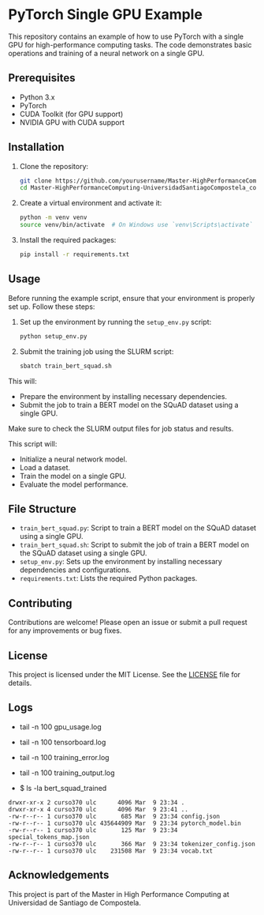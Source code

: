 # PyTorch Single GPU Example

This repository contains an example of how to use PyTorch with a single GPU for high-performance computing tasks. The code demonstrates basic operations and training of a neural network on a single GPU.

## Prerequisites

- Python 3.x
- PyTorch
- CUDA Toolkit (for GPU support)
- NVIDIA GPU with CUDA support

## Installation

1. Clone the repository:
    ```bash
    git clone https://github.com/yourusername/Master-HighPerformanceComputing-UniversidadSantiagoCompostela_code_cuda-mpi-omp.git
    cd Master-HighPerformanceComputing-UniversidadSantiagoCompostela_code_cuda-mpi-omp/hpc_tools/pytorch_singleGPU


2. Create a virtual environment and activate it:
    ```bash
    python -m venv venv
    source venv/bin/activate  # On Windows use `venv\Scripts\activate`
    ```

3. Install the required packages:
    ```bash
    pip install -r requirements.txt
    ```

## Usage
Before running the example script, ensure that your environment is properly set up. Follow these steps:

1. Set up the environment by running the `setup_env.py` script:
    ```bash
    python setup_env.py
    ```

2. Submit the training job using the SLURM script:
    ```bash
    sbatch train_bert_squad.sh
    ```

This will:
- Prepare the environment by installing necessary dependencies.
- Submit the job to train a BERT model on the SQuAD dataset using a single GPU.

Make sure to check the SLURM output files for job status and results.


This script will:
- Initialize a neural network model.
- Load a dataset.
- Train the model on a single GPU.
- Evaluate the model performance.

## File Structure

- `train_bert_squad.py`: Script to train a BERT model on the SQuAD dataset using a single GPU.
- `train_bert_squad.sh`: Script to submit the job of train a BERT model on the SQuAD dataset using a single GPU.
- `setup_env.py`: Sets up the environment by installing necessary dependencies and configurations.
- `requirements.txt`: Lists the required Python packages.

## Contributing

Contributions are welcome! Please open an issue or submit a pull request for any improvements or bug fixes.

## License

This project is licensed under the MIT License. See the [LICENSE](LICENSE) file for details.

## Logs

- tail -n 100 gpu_usage.log
- tail -n 100 tensorboard.log
- tail -n 100 training_error.log
- tail -n 100 training_output.log

- $ ls -la bert_squad_trained
```total 427368
drwxr-xr-x 2 curso370 ulc      4096 Mar  9 23:34 .
drwxr-xr-x 4 curso370 ulc      4096 Mar  9 23:41 ..
-rw-r--r-- 1 curso370 ulc       685 Mar  9 23:34 config.json
-rw-r--r-- 1 curso370 ulc 435644909 Mar  9 23:34 pytorch_model.bin
-rw-r--r-- 1 curso370 ulc       125 Mar  9 23:34 special_tokens_map.json
-rw-r--r-- 1 curso370 ulc       366 Mar  9 23:34 tokenizer_config.json
-rw-r--r-- 1 curso370 ulc    231508 Mar  9 23:34 vocab.txt
```

## Acknowledgements

This project is part of the Master in High Performance Computing at Universidad de Santiago de Compostela.
